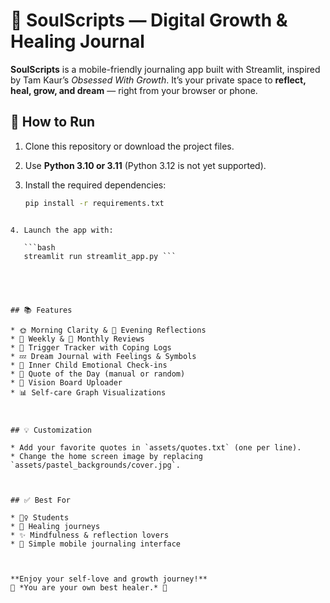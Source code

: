 # 🌸 SoulScripts — Digital Growth & Healing Journal

**SoulScripts** is a mobile-friendly journaling app built with Streamlit, inspired by Tam Kaur’s *Obsessed With Growth*. It’s your private space to **reflect, heal, grow, and dream** — right from your browser or phone.



## 🔧 How to Run

1. Clone this repository or download the project files.
2. Use **Python 3.10 or 3.11** (Python 3.12 is not yet supported).
3. Install the required dependencies:

   ```bash
   pip install -r requirements.txt
````

4. Launch the app with:

   ```bash
   streamlit run streamlit_app.py ```





## 📚 Features

* 🌞 Morning Clarity & 🌙 Evening Reflections
* 📆 Weekly & 📅 Monthly Reviews
* 🚨 Trigger Tracker with Coping Logs
* 💤 Dream Journal with Feelings & Symbols
* 🧸 Inner Child Emotional Check-ins
* 📖 Quote of the Day (manual or random)
* 🌠 Vision Board Uploader
* 📊 Self-care Graph Visualizations



## 💡 Customization

* Add your favorite quotes in `assets/quotes.txt` (one per line).
* Change the home screen image by replacing `assets/pastel_backgrounds/cover.jpg`.



## ✅ Best For

* 🧘‍♀️ Students
* 💖 Healing journeys
* ✨ Mindfulness & reflection lovers
* 📱 Simple mobile journaling interface



**Enjoy your self-love and growth journey!**
🌸 *You are your own best healer.* 🌸


